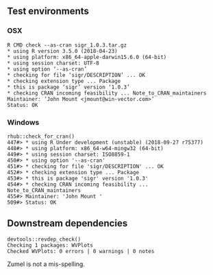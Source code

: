 

## Test environments

### OSX

    R CMD check --as-cran sigr_1.0.3.tar.gz 
    * using R version 3.5.0 (2018-04-23)
    * using platform: x86_64-apple-darwin15.6.0 (64-bit)
    * using session charset: UTF-8
    * using option ‘--as-cran’
    * checking for file ‘sigr/DESCRIPTION’ ... OK
    * checking extension type ... Package
    * this is package ‘sigr’ version ‘1.0.3’
    * checking CRAN incoming feasibility ... Note_to_CRAN_maintainers
    Maintainer: ‘John Mount <jmount@win-vector.com>’
    Status: OK
    

### Windows

    rhub::check_for_cran()
    447#> * using R Under development (unstable) (2018-09-27 r75377)
    448#> * using platform: x86_64-w64-mingw32 (64-bit)
    449#> * using session charset: ISO8859-1
    450#> * using option '--as-cran'
    451#> * checking for file 'sigr/DESCRIPTION' ... OK
    452#> * checking extension type ... Package
    453#> * this is package 'sigr' version '1.0.3'
    454#> * checking CRAN incoming feasibility ... Note_to_CRAN_maintainers
    455#> Maintainer: 'John Mount '
    509#> Status: OK

## Downstream dependencies

    devtools::revdep_check()
    Checking 1 packages: WVPlots
    Checked WVPlots: 0 errors | 0 warnings | 0 notes

Zumel is not a mis-spelling.
